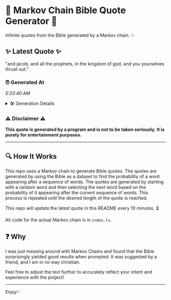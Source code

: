 # 📖 Markov Chain Bible Quote Generator 📖

Infinite quotes from the Bible generated by a Markov chain. ✨

## ✨ Latest Quote ✨
"and jacob, and all the prophets, in the kingdom of god, and you yourselves thrust out."

### ⏰ Generated At
*5:33:40 AM*

<details>
    <summary>🛠️ Generation Details</summary>
    <p>
        <strong>🌱 Seed:</strong> and<br>
        <strong>🔄 Iterations:</strong> 15<br>
        <strong>📜 Context History:</strong><br>[ and ]: jacob,<br>[ and, jacob, ]: and<br>[ and, jacob,, and ]: all<br>[ and, jacob,, and, all ]: the<br>[ and, jacob,, and, all, the ]: prophets,<br>[ and, jacob,, and, all, the, prophets, ]: in<br>[ jacob,, and, all, the, prophets,, in ]: the<br>[ and, all, the, prophets,, in, the ]: kingdom<br>[ all, the, prophets,, in, the, kingdom ]: of<br>[ the, prophets,, in, the, kingdom, of ]: god,<br>[ prophets,, in, the, kingdom, of, god, ]: and<br>[ in, the, kingdom, of, god,, and ]: you<br>[ the, kingdom, of, god,, and, you ]: yourselves<br>[ kingdom, of, god,, and, you, yourselves ]: thrust<br>[ of, god,, and, you, yourselves, thrust ]: out.<br>
    </p>
</details>

### ⚠️ Disclaimer ⚠️
**This quote is generated by a program and is not to be taken seriously. It is purely for entertainment purposes.**

---

## 🔍 How It Works

This repo uses a Markov chain to generate Bible quotes. The quotes are generated by using the Bible as a dataset to find the probability of a word appearing after a sequence of words. The quotes are generated by starting with a random word and then selecting the next word based on the probability of it appearing after the current sequence of words. This process is repeated until the desired length of the quote is reached.

This repo will update the latest quote in this README every 10 minutes. ⏳

All code for the actual Markov chain is in `index.ts`.

## ❓ Why

I was just messing around with Markov Chains and found that the Bible surprisingly yielded good results when prompted. 
It was suggested by a friend, and I am in no way christian.

Feel free to adjust the text further to accurately reflect your intent and experience with the project!

---

*Enjoy*✨
